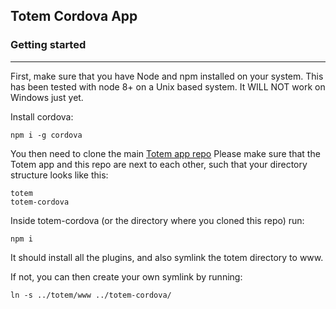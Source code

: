## Totem Cordova App

### Getting started
---

First, make sure that you have Node and npm installed on your system.
This has been tested with node 8+ on a Unix based system. It WILL NOT work on Windows just yet.

Install cordova:

```
npm i -g cordova
```

You then need to clone the main [Totem app repo](https://github.com/buildit/totem)
Please make sure that the Totem app and this repo are next to each other, such that your
directory structure looks like this:

```
totem
totem-cordova
```

Inside totem-cordova (or the directory where you cloned this repo) run:

```
npm i
```

It should install all the plugins, and also symlink the totem directory to www.

If not, you can then create your own symlink by running:

```
ln -s ../totem/www ../totem-cordova/
```